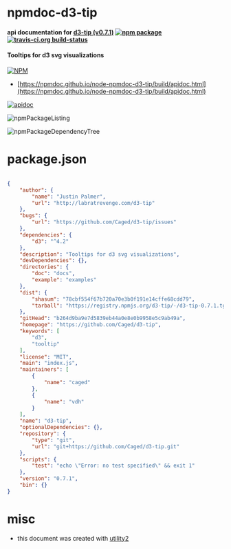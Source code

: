 # npmdoc-d3-tip

#### api documentation for  [d3-tip (v0.7.1)](https://github.com/Caged/d3-tip)  [![npm package](https://img.shields.io/npm/v/npmdoc-d3-tip.svg?style=flat-square)](https://www.npmjs.org/package/npmdoc-d3-tip) [![travis-ci.org build-status](https://api.travis-ci.org/npmdoc/node-npmdoc-d3-tip.svg)](https://travis-ci.org/npmdoc/node-npmdoc-d3-tip)

#### Tooltips for d3 svg visualizations

[![NPM](https://nodei.co/npm/d3-tip.png?downloads=true&downloadRank=true&stars=true)](https://www.npmjs.com/package/d3-tip)

- [https://npmdoc.github.io/node-npmdoc-d3-tip/build/apidoc.html](https://npmdoc.github.io/node-npmdoc-d3-tip/build/apidoc.html)

[![apidoc](https://npmdoc.github.io/node-npmdoc-d3-tip/build/screenCapture.buildCi.browser.%252Ftmp%252Fbuild%252Fapidoc.html.png)](https://npmdoc.github.io/node-npmdoc-d3-tip/build/apidoc.html)

![npmPackageListing](https://npmdoc.github.io/node-npmdoc-d3-tip/build/screenCapture.npmPackageListing.svg)

![npmPackageDependencyTree](https://npmdoc.github.io/node-npmdoc-d3-tip/build/screenCapture.npmPackageDependencyTree.svg)



# package.json

```json

{
    "author": {
        "name": "Justin Palmer",
        "url": "http://labratrevenge.com/d3-tip"
    },
    "bugs": {
        "url": "https://github.com/Caged/d3-tip/issues"
    },
    "dependencies": {
        "d3": "^4.2"
    },
    "description": "Tooltips for d3 svg visualizations",
    "devDependencies": {},
    "directories": {
        "doc": "docs",
        "example": "examples"
    },
    "dist": {
        "shasum": "78cbf554f67b720a70e3b0f191e14cffe68cdd79",
        "tarball": "https://registry.npmjs.org/d3-tip/-/d3-tip-0.7.1.tgz"
    },
    "gitHead": "b264d9ba9e7d5839eb44a0e8e0b9958e5c9ab49a",
    "homepage": "https://github.com/Caged/d3-tip",
    "keywords": [
        "d3",
        "tooltip"
    ],
    "license": "MIT",
    "main": "index.js",
    "maintainers": [
        {
            "name": "caged"
        },
        {
            "name": "vdh"
        }
    ],
    "name": "d3-tip",
    "optionalDependencies": {},
    "repository": {
        "type": "git",
        "url": "git+https://github.com/Caged/d3-tip.git"
    },
    "scripts": {
        "test": "echo \"Error: no test specified\" && exit 1"
    },
    "version": "0.7.1",
    "bin": {}
}
```



# misc
- this document was created with [utility2](https://github.com/kaizhu256/node-utility2)
